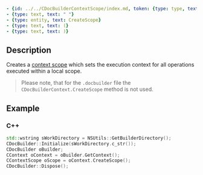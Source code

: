 ```yml signature
- {id: ../../CDocBuilderContextScope/index.md, token: {type: type, text: CDocBuilderContextScope}}
- {type: text, text: " "}
- {type: entity, text: CreateScope}
- {type: text, text: (}
- {type: text, text: )}
```

## Description

Creates a [context scope](../CDocBuilderContextScope/CDocBuilderContextScope.md) which sets the execution context for all operations executed within a local scope.

> Please note, that for the `.docbuilder` file the `CDocBuilderContext.CreateScope` method is not used.

## Example

### C++

```cpp
std::wstring sWorkDirectory = NSUtils::GetBuilderDirectory();
CDocBuilder::Initialize(sWorkDirectory.c_str());
CDocBuilder oBuilder;
CContext oContext = oBuilder.GetContext();
CContextScope oScope = oContext.CreateScope();
CDocBuilder::Dispose();
```
